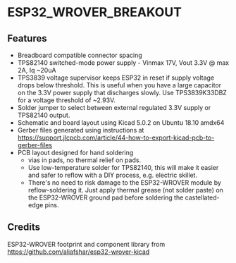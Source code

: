 # ESP32_WROVER_BREAKOUT

## Features
* Breadboard compatible connector spacing
* TPS82140  switched-mode power supply - Vinmax 17V, Vout 3.3V @ max 2A, Iq ~20uA
* TPS3839 voltage supervisor keeps ESP32 in reset if supply voltage drops below threshold. This is useful when you have a large capacitor on the 3.3V power supply that discharges slowly. Use TPS3839K33DBZ for a voltage threshold of ~2.93V.
* Solder jumper to select between external regulated 3.3V supply or TPS82140 output.
* Schematic and board layout using Kicad 5.0.2 on Ubuntu 18.10 amdx64
* Gerber files generated using instructions at https://support.jlcpcb.com/article/44-how-to-export-kicad-pcb-to-gerber-files
* PCB layout designed for hand soldering
  * vias in pads, no thermal relief on pads. 
  * Use low-temperature solder for TPS82140, this will make it easier and safer to reflow with a DIY process, e.g. electric skillet. 
  * There's no need to risk damage to the ESP32-WROVER module by reflow-soldering it. Just apply thermal grease (not solder paste) on the ESP32-WROVER ground pad before soldering the castellated-edge pins.

## Credits
ESP32-WROVER footprint and component library from https://github.com/aliafshar/esp32-wrover-kicad
